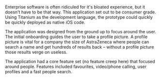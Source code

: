 Enterprise software is often ridiculed for it's bloated experience, but it doesn't have to be that way. This application set out to be consumer grade. Using Titanium as the development language, the prototype could quickly be quickly deployed as native iOS code.

The application was designed from the ground up to focus around the user. The initial onboarding guides the user to take a profile picture. A profile picture is vital for a company the size of AstraZeneca where people can search a name and get hundreds of results back – without a profile picture those results verge on useless.

The application had a core feature set (no feature creep here) that focused around people. Features included favourites, video/phone calling, user profiles and a fast people search.
